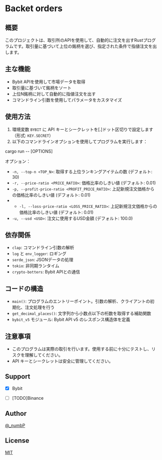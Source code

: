 # Backet orders

## 概要

このプロジェクトは、取引所のAPIを使用して、自動的に注文を出すRustプログラムです。取引量に基づいて上位の銘柄を選び、指定された条件で指値注文を出します。

## 主な機能

- Bybit APIを使用して市場データを取得
- 取引量に基づいて銘柄をソート
- 上位N銘柄に対して自動的に指値注文を出す
- コマンドライン引数を使用してパラメータをカスタマイズ

## 使用方法

1. 環境変数 `BYBIT` に API キーとシークレットを[.]ドット区切りで設定します（形式: `KEY.SECRET`）
2. 以下のコマンドラインオプションを使用してプログラムを実行します：


cargo run -- [OPTIONS]



オプション：
- `-n, --top-n <TOP_N>`: 取得する上位ランキングアイテムの数 (デフォルト: 30)
- `-r, --price-ratio <PRICE_RATIO>`: 価格比率のしきい値 (デフォルト: 0.01)
- `-p, --profit-price-ratio <PROFIT_PRICE_RATIO>`: 上記新規注文価格からの価格比率のしきい値 (デフォルト: 0.01)
- - `-l, --loss-price-ratio <LOSS_PRICE_RATIO>`: 上記新規注文価格からの価格比率のしきい値 (デフォルト: 0.01)
- `-u, --usd <USD>`: 注文に使用するUSD金額 (デフォルト: 100.0)

## 依存関係

- `clap`: コマンドライン引数の解析
- `log` と `env_logger`: ロギング
- `serde_json`: JSONデータの処理
- `tokio`: 非同期ランタイム
- `crypto-botters`: Bybit APIとの通信

## コードの構造

- `main()`: プログラムのエントリーポイント。引数の解析、クライアントの初期化、注文処理を行う
- `get_decimal_places()`: 文字列から小数点以下の桁数を取得する補助関数
- `bybit_v5` モジュール: Bybit API v5 のレスポンス構造体を定義

## 注意事項

- このプログラムは実際の取引を行います。使用する前に十分にテストし、リスクを理解してください。
- API キーとシークレットは安全に管理してください。

## Support
- [x] Bybit
- [ ] [TODO]Binance
  

## Author

[@_numbP](https://twitter.com/_numbP)

## License

[MIT](https://github.com/go-numb/backet_orders/blob/master/LICENSE)